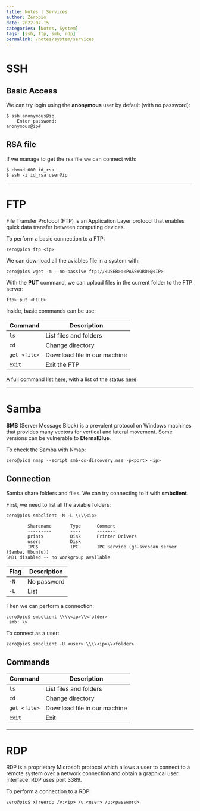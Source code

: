 ```yaml
---
title: Notes | Services
author: Zeropio
date: 2022-07-15
categories: [Notes, System]
tags: [ssh, ftp, smb, rdp]
permalink: /notes/system/services
---
```


# SSH

## Basic Access
We can try login using the **anonymous** user by default (with no password):
```console
$ ssh anonymous@ip
    Enter password:
anonymous@ip#  
```

## RSA file
If we manage to get the rsa file we can connect with:
```console
$ chmod 600 id_rsa
$ ssh -i id_rsa user@ip
```

---

# FTP 
File Transfer Protocol (FTP) is an Application Layer protocol that enables quick data transfer between computing devices. 

To perform a basic connection to a FTP:

```console
zero@pio$ ftp <ip>
```

We can download all the aviables file in a system with:
```console
zero@pio$ wget -m --no-passive ftp://<USER>:<PASSWORD>@<IP>
```

With the **PUT** command, we can upload files in the current folder to the FTP server:
```console
ftp> put <FILE>
```

Inside, basic commands can be use:

| **Command**   | **Description**    |
|--------------- | --------------- |
| `ls`   | List files and folders   |
| `cd`   | Change directory   |
| `get <file>`   | Download file in our machine   |
| `exit`   | Exit the FTP   |

A full command list [here](https://www.smartfile.com/blog/the-ultimate-ftp-commands-list/), with a list of the status [here](https://en.wikipedia.org/wiki/List_of_FTP_server_return_codes).

---

# Samba

**SMB** (Server Message Block) is a prevalent protocol on Windows machines that provides many vectors for vertical and lateral movement. Some versions can be vulnerable to **EternalBlue**.

To check the Samba with Nmap:

```console
zero@pio$ nmap --script smb-os-discovery.nse -p<port> <ip>
```

## Connection

Samba share folders and files. We can try connecting to it with **smbclient**.

First, we need to list all the aviable folders:

```console
zero@pio$ smbclient -N -L \\\\<ip>

        Sharename       Type      Comment
        ---------       ----      -------
        print$          Disk      Printer Drivers
        users           Disk      
        IPC$            IPC       IPC Service (gs-svcscan server (Samba, Ubuntu))
SMB1 disabled -- no workgroup available
```

| **Flag**   | **Description**    |
|--------------- | --------------- |
| `-N`   | No password   |
| `-L`   | List |

Then we can perform a connection:

```console
zero@pio$ smbclient \\\\<ip>\\<folder>
 smb: \>
```

To connect as a user:

```console
zero@pio$ smbclient -U <user> \\\\<ip>\\<folder>
```

## Commands

| **Command**   | **Description**    |
|--------------- | --------------- |
| `ls`   | List files and folders   |
| `cd`   | Change directory   |
| `get <file>`   | Download file in our machine   |
| `exit`   | Exit   |

---

# RDP 
RDP is a proprietary Microsoft protocol which allows a user to connect to a remote system over a network connection and obtain a graphical user interface. RDP uses port 3389.

To perform a connection to a RDP:
```console
zero@pio$ xfreerdp /v:<ip> /u:<user> /p:<password>
```


